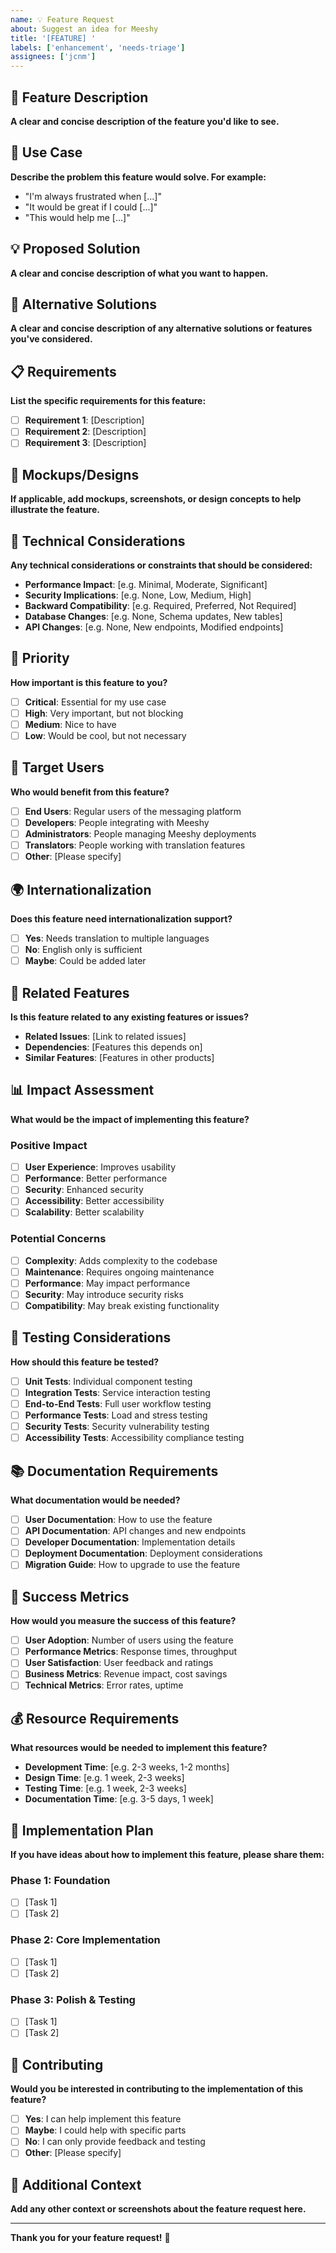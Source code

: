 ```yaml
---
name: 💡 Feature Request
about: Suggest an idea for Meeshy
title: '[FEATURE] '
labels: ['enhancement', 'needs-triage']
assignees: ['jcnm']
---
```


## 🎯 Feature Description

**A clear and concise description of the feature you'd like to see.**

## 🎨 Use Case

**Describe the problem this feature would solve. For example:**
- "I'm always frustrated when [...]"
- "It would be great if I could [...]"
- "This would help me [...]"

## 💡 Proposed Solution

**A clear and concise description of what you want to happen.**

## 🔄 Alternative Solutions

**A clear and concise description of any alternative solutions or features you've considered.**

## 📋 Requirements

**List the specific requirements for this feature:**

- [ ] **Requirement 1**: [Description]
- [ ] **Requirement 2**: [Description]
- [ ] **Requirement 3**: [Description]

## 🎨 Mockups/Designs

**If applicable, add mockups, screenshots, or design concepts to help illustrate the feature.**

## 🔧 Technical Considerations

**Any technical considerations or constraints that should be considered:**

- **Performance Impact**: [e.g. Minimal, Moderate, Significant]
- **Security Implications**: [e.g. None, Low, Medium, High]
- **Backward Compatibility**: [e.g. Required, Preferred, Not Required]
- **Database Changes**: [e.g. None, Schema updates, New tables]
- **API Changes**: [e.g. None, New endpoints, Modified endpoints]

## 🎯 Priority

**How important is this feature to you?**

- [ ] **Critical**: Essential for my use case
- [ ] **High**: Very important, but not blocking
- [ ] **Medium**: Nice to have
- [ ] **Low**: Would be cool, but not necessary

## 👥 Target Users

**Who would benefit from this feature?**

- [ ] **End Users**: Regular users of the messaging platform
- [ ] **Developers**: People integrating with Meeshy
- [ ] **Administrators**: People managing Meeshy deployments
- [ ] **Translators**: People working with translation features
- [ ] **Other**: [Please specify]

## 🌍 Internationalization

**Does this feature need internationalization support?**

- [ ] **Yes**: Needs translation to multiple languages
- [ ] **No**: English only is sufficient
- [ ] **Maybe**: Could be added later

## 🔗 Related Features

**Is this feature related to any existing features or issues?**

- **Related Issues**: [Link to related issues]
- **Dependencies**: [Features this depends on]
- **Similar Features**: [Features in other products]

## 📊 Impact Assessment

**What would be the impact of implementing this feature?**

### Positive Impact
- [ ] **User Experience**: Improves usability
- [ ] **Performance**: Better performance
- [ ] **Security**: Enhanced security
- [ ] **Accessibility**: Better accessibility
- [ ] **Scalability**: Better scalability

### Potential Concerns
- [ ] **Complexity**: Adds complexity to the codebase
- [ ] **Maintenance**: Requires ongoing maintenance
- [ ] **Performance**: May impact performance
- [ ] **Security**: May introduce security risks
- [ ] **Compatibility**: May break existing functionality

## 🧪 Testing Considerations

**How should this feature be tested?**

- [ ] **Unit Tests**: Individual component testing
- [ ] **Integration Tests**: Service interaction testing
- [ ] **End-to-End Tests**: Full user workflow testing
- [ ] **Performance Tests**: Load and stress testing
- [ ] **Security Tests**: Security vulnerability testing
- [ ] **Accessibility Tests**: Accessibility compliance testing

## 📚 Documentation Requirements

**What documentation would be needed?**

- [ ] **User Documentation**: How to use the feature
- [ ] **API Documentation**: API changes and new endpoints
- [ ] **Developer Documentation**: Implementation details
- [ ] **Deployment Documentation**: Deployment considerations
- [ ] **Migration Guide**: How to upgrade to use the feature

## 🎯 Success Metrics

**How would you measure the success of this feature?**

- [ ] **User Adoption**: Number of users using the feature
- [ ] **Performance Metrics**: Response times, throughput
- [ ] **User Satisfaction**: User feedback and ratings
- [ ] **Business Metrics**: Revenue impact, cost savings
- [ ] **Technical Metrics**: Error rates, uptime

## 💰 Resource Requirements

**What resources would be needed to implement this feature?**

- **Development Time**: [e.g. 2-3 weeks, 1-2 months]
- **Design Time**: [e.g. 1 week, 2-3 weeks]
- **Testing Time**: [e.g. 1 week, 2-3 weeks]
- **Documentation Time**: [e.g. 3-5 days, 1 week]

## 🚀 Implementation Plan

**If you have ideas about how to implement this feature, please share them:**

### Phase 1: Foundation
- [ ] [Task 1]
- [ ] [Task 2]

### Phase 2: Core Implementation
- [ ] [Task 1]
- [ ] [Task 2]

### Phase 3: Polish & Testing
- [ ] [Task 1]
- [ ] [Task 2]

## 🤝 Contributing

**Would you be interested in contributing to the implementation of this feature?**

- [ ] **Yes**: I can help implement this feature
- [ ] **Maybe**: I could help with specific parts
- [ ] **No**: I can only provide feedback and testing
- [ ] **Other**: [Please specify]

## 📝 Additional Context

**Add any other context or screenshots about the feature request here.**

---

**Thank you for your feature request!** 🌟

<!-- 
Please ensure you have:
- [ ] Searched existing issues to avoid duplicates
- [ ] Provided clear use case and requirements
- [ ] Considered technical implications
- [ ] Thought about testing and documentation needs
- [ ] Used appropriate labels
-->
